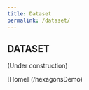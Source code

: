 ```yaml
---
title: Dataset
permalink: /dataset/
---
```


## DATASET
(Under construction)

[Home] (/hexagonsDemo)

